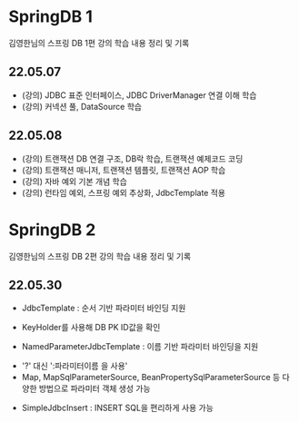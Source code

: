# SpringDB 1
김영한님의 스프링 DB 1편 강의 학습 내용 정리 및 기록

## 22.05.07
 - (강의) JDBC 표준 인터페이스, JDBC DriverManager 연결 이해 학습
 - (강의) 커넥션 풀, DataSource 학습

## 22.05.08
 - (강의) 트랜잭션 DB 연결 구조, DB락 학습, 트랜잭션 예제코드 코딩
 - (강의) 트랜잭션 매니저, 트랜잭션 템플릿, 트랜잭션 AOP 학습
 - (강의) 자바 예외 기본 개념 학습
 - (강의) 런타임 예외, 스프링 예외 추상화, JdbcTemplate 적용

# SpringDB 2
김영한님의 스프링 DB 2편 강의 학습 내용 정리 및 기록

## 22.05.30
- JdbcTemplate : 순서 기반 파라미터 바인딩 지원
 * KeyHolder를 사용해 DB PK ID값을 확인
  
- NamedParameterJdbcTemplate : 이름 기반 파라미터 바인딩을 지원
 * '?' 대신 ':파라미터이름 을 사용'
 * Map, MapSqlParameterSource, BeanPropertySqlParameterSource 등 다양한 방법으로 파라미터 객체 생성 가능
 
- SimpleJdbcInsert : INSERT SQL을 편리하게 사용 가능
